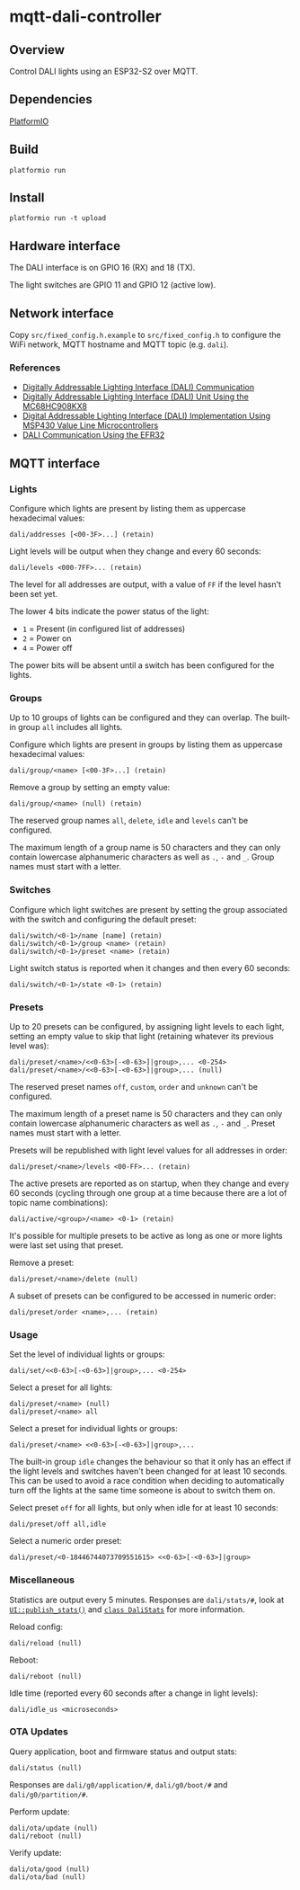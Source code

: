 # mqtt-dali-controller

## Overview
Control DALI lights using an ESP32-S2 over MQTT.

## Dependencies
[PlatformIO](https://platformio.org/)

## Build
`platformio run`

## Install
`platformio run -t upload`

## Hardware interface
The DALI interface is on GPIO 16 (RX) and 18 (TX).

The light switches are GPIO 11 and GPIO 12 (active low).

## Network interface
Copy `src/fixed_config.h.example` to `src/fixed_config.h` to configure the WiFi
network, MQTT hostname and MQTT topic (e.g. `dali`).

### References

* [Digitally Addressable Lighting Interface (DALI) Communication](https://ww1.microchip.com/downloads/en/AppNotes/01465A.pdf)
* [Digitally Addressable Lighting Interface (DALI) Unit Using the MC68HC908KX8](https://www.nxp.com/docs/en/reference-manual/DRM004.pdf)
* [Digital Addressable Lighting Interface (DALI) Implementation Using MSP430 Value Line Microcontrollers](https://www.ti.com/lit/an/slaa422a/slaa422a.pdf)
* [DALI Communication Using the EFR32](https://www.silabs.com/documents/public/application-notes/an1220-efr32-dali.pdf)

## MQTT interface

### Lights

Configure which lights are present by listing them as uppercase hexadecimal
values:
```
dali/addresses [<00-3F>...] (retain)
```

Light levels will be output when they change and every 60 seconds:
```
dali/levels <000-7FF>... (retain)
```
The level for all addresses are output, with a value of `FF` if the level hasn't
been set yet.

The lower 4 bits indicate the power status of the light:
* `1` = Present (in configured list of addresses)
* `2` = Power on
* `4` = Power off

The power bits will be absent until a switch has been configured for the lights.

### Groups

Up to 10 groups of lights can be configured and they can overlap. The built-in
group `all` includes all lights.

Configure which lights are present in groups by listing them as uppercase hexadecimal
values:
```
dali/group/<name> [<00-3F>...] (retain)
```

Remove a group by setting an empty value:
```
dali/group/<name> (null) (retain)
```

The reserved group names `all`, `delete`, `idle` and `levels` can't be configured.

The maximum length of a group name is 50 characters and they can only contain
lowercase alphanumeric characters as well as `.`, `-` and `_`. Group names must
start with a letter.

### Switches

Configure which light switches are present by setting the group associated with
the switch and configuring the default preset:
```
dali/switch/<0-1>/name [name] (retain)
dali/switch/<0-1>/group <name> (retain)
dali/switch/<0-1>/preset <name> (retain)
```

Light switch status is reported when it changes and then every 60 seconds:
```
dali/switch/<0-1>/state <0-1> (retain)
```

### Presets

Up to 20 presets can be configured, by assigning light levels to each light,
setting an empty value to skip that light (retaining whatever its previous level
was):
```
dali/preset/<name>/<<0-63>[-<0-63>]|group>,... <0-254>
dali/preset/<name>/<<0-63>[-<0-63>]|group>,... (null)
```

The reserved preset names `off`, `custom`, `order` and `unknown` can't be
configured.

The maximum length of a preset name is 50 characters and they can only contain
lowercase alphanumeric characters as well as `.`, `-` and `_`. Preset names must
start with a letter.

Presets will be republished with light level values for all addresses in order:
```
dali/preset/<name>/levels <00-FF>... (retain)
```

The active presets are reported as on startup, when they change and every 60
seconds (cycling through one group at a time because there are a lot of topic
name combinations):
```
dali/active/<group>/<name> <0-1> (retain)
```
It's possible for multiple presets to be active as long as
one or more lights were last set using that preset.

Remove a preset:
```
dali/preset/<name>/delete (null)
```

A subset of presets can be configured to be accessed in numeric order:
```
dali/preset/order <name>,... (retain)
```

### Usage

Set the level of individual lights or groups:

```
dali/set/<<0-63>[-<0-63>]|group>,... <0-254>
```

Select a preset for all lights:

```
dali/preset/<name> (null)
dali/preset/<name> all
```

Select a preset for individual lights or groups:

```
dali/preset/<name> <<0-63>[-<0-63>]|group>,...
```

The built-in group `idle` changes the behaviour so that it only has an effect
if the light levels and switches haven't been changed for at least 10 seconds.
This can be used to avoid a race condition when deciding to automatically turn
off the lights at the same time someone is about to switch them on.

Select preset `off` for all lights, but only when idle for at least 10 seconds:
```
dali/preset/off all,idle
```

Select a numeric order preset:
```
dali/preset/<0-18446744073709551615> <<0-63>[-<0-63>]|group>
```

### Miscellaneous

Statistics are output every 5 minutes. Responses are `dali/stats/#`, look at
[`UI::publish_stats()`](src/ui.cpp) and [`class DaliStats`](src/dali.h) for more
information.

Reload config:
```
dali/reload (null)
```

Reboot:
```
dali/reboot (null)
```

Idle time (reported every 60 seconds after a change in light levels):
```
dali/idle_us <microseconds>
```

### OTA Updates

Query application, boot and firmware status and output stats:
```
dali/status (null)
```
Responses are `dali/g0/application/#`, `dali/g0/boot/#` and
`dali/g0/partition/#`.

Perform update:
```
dali/ota/update (null)
dali/reboot (null)
```

Verify update:
```
dali/ota/good (null)
dali/ota/bad (null)
```
